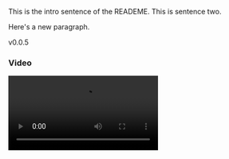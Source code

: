 This is the intro sentence of the READEME. This is sentence two.

Here's a new paragraph.

v0.0.5

### Video

<video controls>
	<source src="Documentation/MetaHuman_Demo.mp4" type="video/mp4">
    Sorry, your browser doesn't support embedded videos.
</video>


